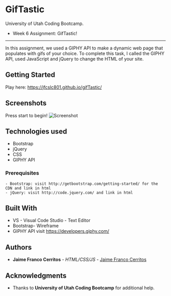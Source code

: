 # GifTastic
University of Utah Coding Bootcamp.  
- Week 6 Assignment: GifTastic!

---
In this assignment, we used a GIPHY API to make a dynamic web page that populates with gifs of your choice. To complete this task,  I called the GIPHY API, used JavaScript and jQuery to change the HTML of your site.

## Getting Started 
Play here: https://jfcslc801.github.io/gifTastic/

## Screenshots
Press start to begin!
![Screenshot](https://user-images.githubusercontent.com/32500591/36920036-9bd9ae9e-1e1c-11e8-8d09-c968e4743a2a.gif)

## Technologies used
- Bootstrap
- jQuery
- CSS
- GIPHY API

### Prerequisites

```
- Bootstrap: visit http://getbootstrap.com/getting-started/ for the CDN and link in html
- jQuery: visit http://code.jquery.com/ and link in html
```

## Built With

* VS - Visual Code Studio - Text Editor
* Bootstrap- Wireframe
* GIPHY API visit https://developers.giphy.com/

## Authors
* **Jaime Franco Cerritos** - *HTML/CSS/JS* - [Jaime Franco Cerritos](https://github.com/jfcslc801)

## Acknowledgments

* Thanks to **University of Utah Coding Bootcamp** for additional help.

